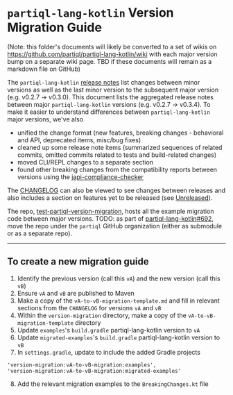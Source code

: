 # `partiql-lang-kotlin` Version Migration Guide

(Note: this folder's documents will likely be converted to a set of wikis on https://github.com/partiql/partiql-lang-kotlin/wiki
with each major version bump on a separate wiki page.
TBD if these documents will remain as a markdown file on GitHub)

The `partiql-lang-kotlin` [release notes](https://github.com/partiql/partiql-lang-kotlin/releases) list changes 
between minor versions as well as the last minor version to the subsequent major version (e.g. v0.2.7 -> v0.3.0). This 
document lists the aggregated release notes between major `partiql-lang-kotlin` versions (e.g. v0.2.7 -> v0.3.4). To 
make it easier to understand differences between `partiql-lang-kotlin` major versions, we've also
* unified the change format (new features, breaking changes - behavioral and API, deprecated items, misc/bug fixes)
* cleaned up some release note items (summarized sequences of related commits, omitted commits related to tests and 
build-related changes)
* moved CLI/REPL changes to a separate section
* found other breaking changes from the compatibility reports between versions using the [japi-compliance-checker](https://github.com/lvc/japi-compliance-checker)

The [CHANGELOG](https://github.com/partiql/partiql-lang-kotlin/blob/main/CHANGELOG.md) can also be viewed to see changes
between releases and also includes a section on features yet to be released (see [Unreleased](https://github.com/partiql/partiql-lang-kotlin/blob/main/CHANGELOG.md#unreleased)).

The repo, [test-partiql-version-migration](https://github.com/alancai98/test-partiql-version-migration), hosts all the 
example migration code between major versions.
TODO: as part of [partiql-lang-kotlin#692](https://github.com/partiql/partiql-lang-kotlin/issues/692), move the repo
under the `partiql` GitHub organization (either as submodule or as a separate repo).

---

## To create a new migration guide
1. Identify the previous version (call this `vA`) and the new version (call this `vB`)
2. Ensure `vA` and `vB` are published to Maven
3. Make a copy of the `vA-to-vB-migration-template.md` and fill in relevant sections from the `CHANGELOG` for versions
`vA` and `vB`
4. Within the `version-migration` directory, make a copy of the `vA-to-vB-migration-template` directory
5. Update `examples`'s `build.gradle` partiql-lang-kotlin version to `vA`
6. Update `migrated-examples`'s `build.gradle` partiql-lang-kotlin version to `vB`
7. In `settings.gradle`, update to include the added Gradle projects
```
'version-migration:vA-to-vB-migration:examples',
'version-migration:vA-to-vB-migration:migrated-examples'
```
8. Add the relevant migration examples to the `BreakingChanges.kt` file
